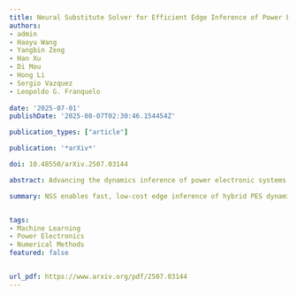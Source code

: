 ```yaml
---
title: Neural Substitute Solver for Efficient Edge Inference of Power Electronic Hybrid Dynamics
authors:
- admin
- Haoyu Wang
- Yangbin Zeng
- Han Xu
- Di Mou
- Hong Li
- Sergio Vazquez
- Leopoldo G. Franquelo
  
date: '2025-07-01'
publishDate: '2025-08-07T02:30:46.154454Z'

publication_types: ["article"]

publication: '*arXiv*'

doi: 10.48550/arXiv.2507.03144

abstract: Advancing the dynamics inference of power electronic systems (PES) to the real-time edge-side holds transformative potential for testing, control, and monitoring. However, efficiently inferring the inherent hybrid continuous-discrete dynamics on resource-constrained edge hardware remains a significant challenge. This letter proposes a neural substitute solver (NSS) approach, which is a neural-network-based framework aimed at rapid accurate inference with significantly reduced computational costs. Specifically, NSS leverages lightweight neural networks to substitute time-consuming matrix operation and high-order numerical integration steps in traditional solvers, which transforms sequential bottlenecks into highly parallel operation suitable for edge hardware. Experimental validation on a multi-stage DC-DC converter demonstrates that NSS achieves 23x speedup and 60% hardware resource reduction compared to traditional solvers, paving the way for deploying edge inference of high-fidelity PES dynamics.

summary: NSS enables fast, low-cost edge inference of hybrid PES dynamics by replacing traditional solvers with parallel-friendly neural networks, achieving 23× speedup and 60% resource savings.


tags:
- Machine Learning
- Power Electronics
- Numerical Methods
featured: false


url_pdf: https://www.arxiv.org/pdf/2507.03144
---
```

